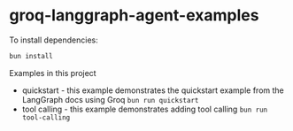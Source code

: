 # groq-langgraph-agent-examples

To install dependencies:

```bash
bun install
```

Examples in this project

- quickstart - this example demonstrates the quickstart example from the LangGraph docs using Groq `bun run quickstart`
- tool calling - this example demonstrates adding tool calling `bun run tool-calling`
